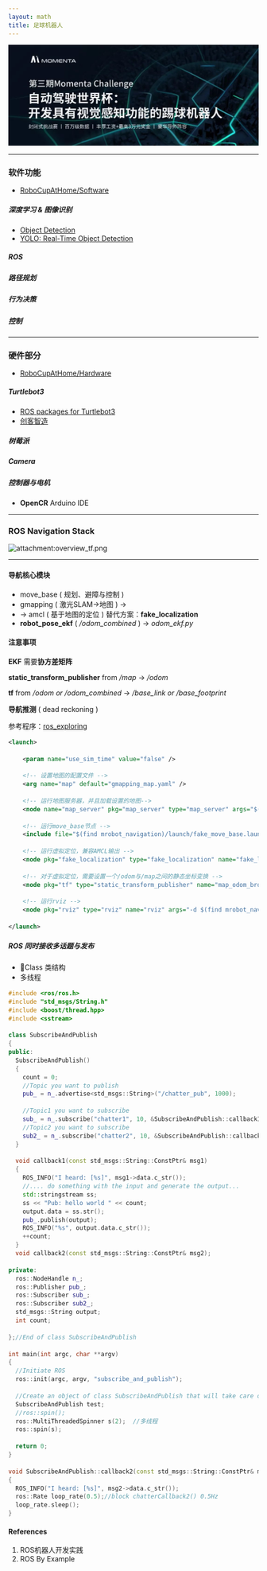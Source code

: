 ```yaml
---
layout: math
title: 足球机器人
---
```


![Momenta Challenge](/images/MC.jpeg)

------

### 软件功能

- [RoboCupAtHome/Software](https://github.com/RoboCupAtHome/AtHomeCommunityWiki/wiki/Software)


##### 深度学习 & 图像识别

- [Object Detection](https://handong1587.github.io/deep_learning/2015/10/09/object-detection.html)
- [YOLO: Real-Time Object Detection](https://pjreddie.com/darknet/yolo/)

##### ROS

##### 路径规划

##### 行为决策

##### 控制

------

### 硬件部分

- [RoboCupAtHome/Hardware](https://github.com/RoboCupAtHome/AtHomeCommunityWiki/wiki/Hardware)

##### Turtlebot3

- [ROS packages for Turtlebot3](https://github.com/ROBOTIS-GIT/turtlebot3)
- [创客智造](https://www.ncnynl.com/turtlebot3.html)


##### 树莓派

##### Camera

##### 控制器与电机

- **OpenCR** Arduino IDE

------

### ROS Navigation Stack

![attachment:overview_tf.png](http://wiki.ros.org/navigation/Tutorials/RobotSetup?action=AttachFile&do=get&target=overview_tf_small.png)

------

#### 导航核心模块

- move_base ( 规划、避障与控制 )
- gmapping ( 激光SLAM$\to$地图 ) $\to$
- $\to$ amcl ( 基于地图的定位 ) 替代方案：**fake_localization**
- **robot_pose_ekf** ( */odom_combined* ) $\to$ *odom_ekf.py*

#### 注意事项

**EKF** 需要**协方差矩阵**

**static_transform_publisher** from */map* $\to$ */odom*

**tf** from */odom or /odom_combined* $\to$ */base_link or /base_footprint*

**导航推测** ( dead reckoning )

参考程序：[ros_exploring](https://github.com/huchunxu/ros_exploring)

```xml
<launch>

    <param name="use_sim_time" value="false" />

    <!-- 设置地图的配置文件 -->
    <arg name="map" default="gmapping_map.yaml" />

    <!-- 运行地图服务器，并且加载设置的地图-->
    <node name="map_server" pkg="map_server" type="map_server" args="$(find mrobot_navigation)/maps/$(arg map)"/>

    <!-- 运行move_base节点 -->
    <include file="$(find mrobot_navigation)/launch/fake_move_base.launch" />

    <!-- 运行虚拟定位，兼容AMCL输出 -->
    <node pkg="fake_localization" type="fake_localization" name="fake_localization" output="screen" />

    <!-- 对于虚拟定位，需要设置一个/odom与/map之间的静态坐标变换 -->
    <node pkg="tf" type="static_transform_publisher" name="map_odom_broadcaster" args="0 0 0 0 0 0 /map /odom 100" />

    <!-- 运行rviz -->
    <node pkg="rviz" type="rviz" name="rviz" args="-d $(find mrobot_navigation)/rviz/nav.rviz"/>

</launch>
```

##### ROS 同时接收多话题与发布

- Class 类结构
- 多线程

```c++
#include <ros/ros.h>  
#include "std_msgs/String.h"
#include <boost/thread.hpp>
#include <sstream>

class SubscribeAndPublish  
{  
public:  
  SubscribeAndPublish()  
  {  
    count = 0;
    //Topic you want to publish  
    pub_ = n_.advertise<std_msgs::String>("/chatter_pub", 1000);  

    //Topic1 you want to subscribe  
    sub_ = n_.subscribe("chatter1", 10, &SubscribeAndPublish::callback1, this); 
    //Topic2 you want to subscribe  
    sub2_ = n_.subscribe("chatter2", 10, &SubscribeAndPublish::callback2, this);  
  }  

  void callback1(const std_msgs::String::ConstPtr& msg1)  
  {  
    ROS_INFO("I heard: [%s]", msg1->data.c_str()); 
    //.... do something with the input and generate the output...
    std::stringstream ss;
    ss << "Pub: hello world " << count;
    output.data = ss.str();
    pub_.publish(output);
    ROS_INFO("%s", output.data.c_str()); 
    ++count; 
  }  
  void callback2(const std_msgs::String::ConstPtr& msg2); 

private:  
  ros::NodeHandle n_;   
  ros::Publisher pub_;  
  ros::Subscriber sub_;
  ros::Subscriber sub2_; 
  std_msgs::String output;
  int count; 

};//End of class SubscribeAndPublish  

int main(int argc, char **argv)  
{  
  //Initiate ROS  
  ros::init(argc, argv, "subscribe_and_publish");  

  //Create an object of class SubscribeAndPublish that will take care of everything  
  SubscribeAndPublish test;  
  //ros::spin();
  ros::MultiThreadedSpinner s(2);  //多线程
  ros::spin(s);  

  return 0;  
}  

void SubscribeAndPublish::callback2(const std_msgs::String::ConstPtr& msg2)
{
  ROS_INFO("I heard: [%s]", msg2->data.c_str());
  ros::Rate loop_rate(0.5);//block chatterCallback2() 0.5Hz
  loop_rate.sleep();
}
```



#### References

1. ROS机器人开发实践
2. ROS By Example